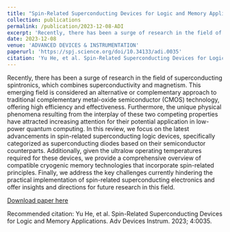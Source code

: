 ```yaml
---
title: "Spin-Related Superconducting Devices for Logic and Memory Applications"
collection: publications
permalink: /publication/2023-12-08-ADI
excerpt: 'Recently, there has been a surge of research in the field of superconducting spintronics, which combines superconductivity and magnetism. This emerging field is considered an alternative or complementary approach to traditional complementary metal-oxide semiconductor (CMOS) technology, offering high efficiency and effectiveness. Furthermore, the unique physical phenomena resulting from the interplay of these two competing properties have attracted increasing attention for their potential application in low-power quantum computing. In this review, we focus on the latest advancements in spin-related superconducting logic devices, specifically categorized as superconducting diodes based on their semiconductor counterparts. Additionally, given the ultralow operating temperatures required for these devices, we provide a comprehensive overview of compatible cryogenic memory technologies that incorporate spin-related principles. Finally, we address the key challenges currently hindering the practical implementation of spin-related superconducting electronics and offer insights and directions for future research in this field.'
date: 2023-12-08
venue: 'ADVANCED DEVICES & INSTRUMENTATION'
paperurl: 'https://spj.science.org/doi/10.34133/adi.0035'
citation: 'Yu He, et al. Spin-Related Superconducting Devices for Logic and Memory Applications. Adv Devices Instrum. 2023; 4:0035.'
---
```

Recently, there has been a surge of research in the field of superconducting spintronics, which combines superconductivity and magnetism. This emerging field is considered an alternative or complementary approach to traditional complementary metal-oxide semiconductor (CMOS) technology, offering high efficiency and effectiveness. Furthermore, the unique physical phenomena resulting from the interplay of these two competing properties have attracted increasing attention for their potential application in low-power quantum computing. In this review, we focus on the latest advancements in spin-related superconducting logic devices, specifically categorized as superconducting diodes based on their semiconductor counterparts. Additionally, given the ultralow operating temperatures required for these devices, we provide a comprehensive overview of compatible cryogenic memory technologies that incorporate spin-related principles. Finally, we address the key challenges currently hindering the practical implementation of spin-related superconducting electronics and offer insights and directions for future research in this field.

[Download paper here](http://academicpages.github.io/files/Muhammad_2022_Phys_Scr_97_075812.pdf)

Recommended citation: Yu He, et al. Spin-Related Superconducting Devices for Logic and Memory Applications. Adv Devices Instrum. 2023; 4:0035.